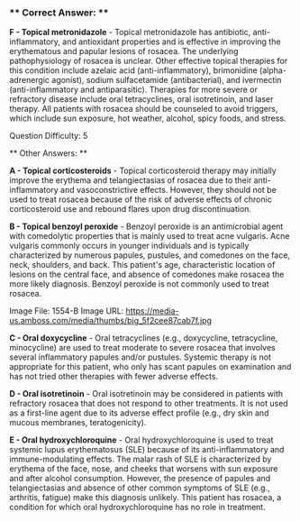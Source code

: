 ### ** Correct Answer: **

**F - Topical metronidazole** - Topical metronidazole has antibiotic, anti-inflammatory, and antioxidant properties and is effective in improving the erythematous and papular lesions of rosacea. The underlying pathophysiology of rosacea is unclear. Other effective topical therapies for this condition include azelaic acid (anti-inflammatory), brimonidine (alpha-adrenergic agonist), sodium sulfacetamide (antibacterial), and ivermectin (anti-inflammatory and antiparasitic). Therapies for more severe or refractory disease include oral tetracyclines, oral isotretinoin, and laser therapy. All patients with rosacea should be counseled to avoid triggers, which include sun exposure, hot weather, alcohol, spicy foods, and stress.

Question Difficulty: 5

** Other Answers: **

**A - Topical corticosteroids** - Topical corticosteroid therapy may initially improve the erythema and telangiectasias of rosacea due to their anti-inflammatory and vasoconstrictive effects. However, they should not be used to treat rosacea because of the risk of adverse effects of chronic corticosteroid use and rebound flares upon drug discontinuation.

**B - Topical benzoyl peroxide** - Benzoyl peroxide is an antimicrobial agent with comedolytic properties that is mainly used to treat acne vulgaris. Acne vulgaris commonly occurs in younger individuals and is typically characterized by numerous papules, pustules, and comedones on the face, neck, shoulders, and back. This patient's age, characteristic location of lesions on the central face, and absence of comedones make rosacea the more likely diagnosis. Benzoyl peroxide is not commonly used to treat rosacea.

Image File: 1554-B
Image URL: https://media-us.amboss.com/media/thumbs/big_5f2cee87cab7f.jpg

**C - Oral doxycycline** - Oral tetracyclines (e.g., doxycycline, tetracycline, minocycline) are used to treat moderate to severe rosacea that involves several inflammatory papules and/or pustules. Systemic therapy is not appropriate for this patient, who only has scant papules on examination and has not tried other therapies with fewer adverse effects.

**D - Oral isotretinoin** - Oral isotretinoin may be considered in patients with refractory rosacea that does not respond to other treatments. It is not used as a first-line agent due to its adverse effect profile (e.g., dry skin and mucous membranes, teratogenicity).

**E - Oral hydroxychloroquine** - Oral hydroxychloroquine is used to treat systemic lupus erythematosus (SLE) because of its anti-inflammatory and immune-modulating effects. The malar rash of SLE is characterized by erythema of the face, nose, and cheeks that worsens with sun exposure and after alcohol consumption. However, the presence of papules and telangiectasias and absence of other common symptoms of SLE (e.g., arthritis, fatigue) make this diagnosis unlikely. This patient has rosacea, a condition for which oral hydroxychloroquine has no role in treatment.

